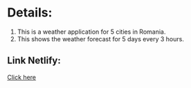 # Details:
1. This is a weather application for 5 cities in Romania.
2. This shows the weather forecast for 5 days every 3 hours.
## Link Netlify:
[Click here](https://elaborate-gingersnap-d08dbd.netlify.app)
